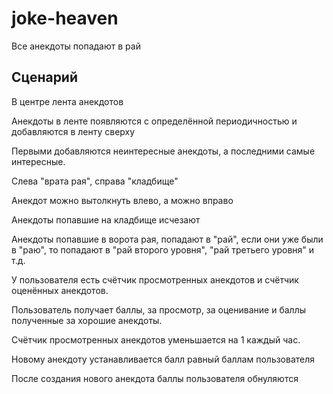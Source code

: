 # joke-heaven
Все анекдоты попадают в рай

## Сценарий
В центре лента анекдотов

Анекдоты в ленте появляются с определённой периодичностью и добавляются в ленту сверху

Первыми добавляются неинтересные анекдоты, а последними самые интересные.

Слева "врата рая", справа "кладбище"

Анекдот можно вытолкнуть влево, а можно вправо

Анекдоты попавшие на кладбище исчезают

Анекдоты попавшие в ворота рая, попадают в "рай", если они уже были в "раю", то попадают в "рай второго уровня", "рай третьего уровня" и т.д.

У пользователя есть счётчик просмотренных анекдотов и счётчик оценённых анекдотов.

Пользователь получает баллы, за просмотр, за оценивание и баллы полученные за хорошие анекдоты.

Счётчик просмотренных анекдотов уменьшается на 1 каждый час.

Новому анекдоту устанавливается балл равный баллам пользователя

После создания нового анекдота баллы пользователя обнуляются
